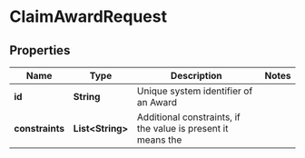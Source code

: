 

# ClaimAwardRequest


## Properties

Name | Type | Description | Notes
------------ | ------------- | ------------- | -------------
**id** | **String** | Unique system identifier of an Award | 
**constraints** | **List&lt;String&gt;** | Additional constraints, if the value is present it means the | 



